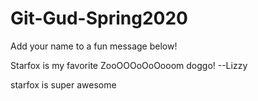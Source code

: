# Git-Gud-Spring2020
Add your name to a fun message below!

Starfox is my favorite ZooOOOoOoOooom doggo! --Lizzy

starfox is super awesome

